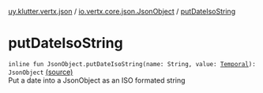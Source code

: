 [uy.klutter.vertx.json](../index.md) / [io.vertx.core.json.JsonObject](index.md) / [putDateIsoString](.)


# putDateIsoString
<code>inline fun JsonObject.putDateIsoString(name: String, value: [Temporal](http://docs.oracle.com/javase/6/docs/api/java/time/temporal/Temporal.html)): JsonObject</code> [(source)](https://github.com/kohesive/klutter/blob/master/vertx3-jdk8/src/main/kotlin/uy/klutter/vertx/json/VertxJson.kt#L114)<br/>
Put a date into a JsonObject as an ISO formated string


